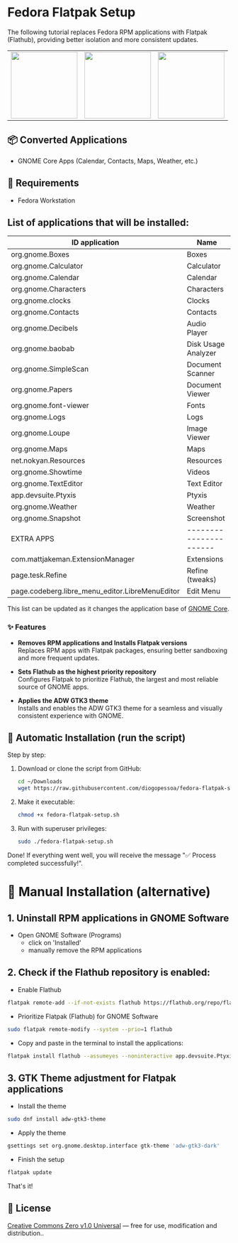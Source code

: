 # Fedora Flatpak Setup

The following tutorial replaces Fedora RPM applications with Flatpak (Flathub), providing better isolation and more consistent updates.

<table>
  <tr>
    <td><img src="https://fedoraproject.org/w/uploads/2/2d/Logo_fedoralogo.png" width="150" /></td>
    <td><img src="https://upload.wikimedia.org/wikipedia/commons/thumb/8/8a/Flatpak_Logo.svg/640px-Flatpak_Logo.svg.png" width="150" /></td>
    <td><img src="https://apps.gnome.org/assets/overview-illustration/disability-pride-month.svg" width="150" /></td>
  </tr>
</table>



## 📦 Converted Applications

* GNOME Core Apps (Calendar, Contacts, Maps, Weather, etc.)

## 🔧 Requirements

* Fedora Workstation


## List of applications that will be installed:
 


| ID application                        | Name                  |
|----------------------------------------|-----------------------|
| org.gnome.Boxes                       | Boxes                 |
| org.gnome.Calculator                   | Calculator            |
| org.gnome.Calendar                     | Calendar              |
| org.gnome.Characters                   | Characters            |
| org.gnome.clocks                       | Clocks                |
| org.gnome.Contacts                     | Contacts              |
| org.gnome.Decibels                     | Audio Player          |
| org.gnome.baobab                       | Disk Usage Analyzer   |
| org.gnome.SimpleScan                   | Document Scanner      |
| org.gnome.Papers                       | Document Viewer       |
| org.gnome.font-viewer                  | Fonts                 |
| org.gnome.Logs                         | Logs                  |
| org.gnome.Loupe                        | Image Viewer          |
| org.gnome.Maps                         | Maps                  |
| net.nokyan.Resources                   | Resources             |
| org.gnome.Showtime                     | Videos                |
| org.gnome.TextEditor                   | Text Editor           |
| app.devsuite.Ptyxis                    | Ptyxis                |
| org.gnome.Weather                      | Weather               |
| org.gnome.Snapshot                     | Screenshot            |
| EXTRA APPS                             | ----------------------|
| com.mattjakeman.ExtensionManager        | Extensions            |
| page.tesk.Refine                       | Refine (tweaks)       |
| page.codeberg.libre_menu_editor.LibreMenuEditor | Edit Menu    |



This list can be updated as it changes the application base of [GNOME Core](https://apps.gnome.org/).

### ✨ Features

- **Removes RPM applications and Installs Flatpak versions**  
  Replaces RPM apps with Flatpak packages, ensuring better sandboxing and more frequent updates.

- **Sets Flathub as the highest priority repository**  
  Configures Flatpak to prioritize Flathub, the largest and most reliable source of GNOME apps.

- **Applies the ADW GTK3 theme**  
  Installs and enables the ADW GTK3 theme for a seamless and visually consistent experience with GNOME. 

## 🚀 Automatic Installation (run the script)

Step by step:

1. Download or clone the script from GitHub:

   ```bash
   cd ~/Downloads
   wget https://raw.githubusercontent.com/diogopessoa/fedora-flatpak-setup/main/fedora-flatpak-setup.sh
   ```

3. Make it executable:

   ```bash
   chmod +x fedora-flatpak-setup.sh
   ```

4. Run with superuser privileges:

   ```bash
   sudo ./fedora-flatpak-setup.sh
   ```

Done! If everything went well, you will receive the message "✅ Process completed successfully!".

# 🔨 Manual Installation (alternative)

## 1. Uninstall RPM applications in GNOME Software  
- Open GNOME Software (Programs)  
  - click on 'Installed'  
  - manually remove the RPM applications 

## 2. Check if the Flathub repository is enabled:

- Enable Flathub
```bash
flatpak remote-add --if-not-exists flathub https://flathub.org/repo/flathub.flatpakrepo
```

- Prioritize Flatpak (Flathub) for GNOME Software
```bash
sudo flatpak remote-modify --system --prio=1 flathub
```

- Copy and paste in the terminal to install the applications:

```bash
flatpak install flathub --assumeyes --noninteractive app.devsuite.Ptyxis com.mattjakeman.ExtensionManager net.nokyan.Resources org.gnome.baobab org.gnome.Boxes org.gnome.Calculator org.gnome.Calendar org.gnome.Characters org.gnome.clocks org.gnome.Contacts org.gnome.Decibels org.gnome.font-viewer org.gnome.Logs org.gnome.Loupe org.gnome.Maps org.gnome.Papers org.gnome.Showtime org.gnome.SimpleScan org.gnome.Snapshot org.gnome.TextEditor org.gnome.Weather page.tesk.Refine
```



## 3. GTK Theme adjustment for Flatpak applications


- Install the theme
```bash
sudo dnf install adw-gtk3-theme
```

- Apply the theme
```bash
gsettings set org.gnome.desktop.interface gtk-theme 'adw-gtk3-dark'
```

- Finish the setup
```bash
flatpak update
```

That's it!

## 📄 License

[Creative Commons Zero v1.0 Universal](https://creativecommons.org/publicdomain/zero/1.0/deed.pt-br) — free for use, modification and distribution..

